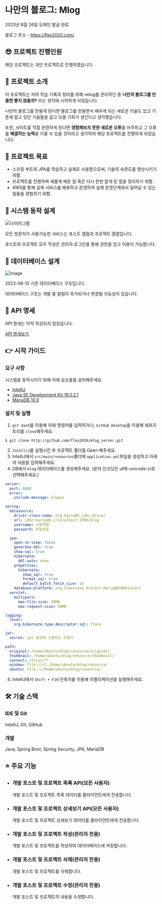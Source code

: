 # 나만의 블로그: Mlog

2023년 8월 26일 도메인 발급 완료

블로그 주소 - https://flex2020.com/

## 😎 프로젝트 진행인원

해당 프로젝트는 개인 프로젝트로 진행하였습니다.

## 📌 프로젝트 소개
이 프로젝트는 저의 학습 기록과 정리를 위해 velog를 관리하던 중 **나만의 블로그를 만들면 좋지 않을까?** 라는 생각에 시작하게 되었습니다.

나만의 블로그를 만들게 된다면 블로그를 만들면서 배우게 되는 새로운 기술도 있고 기존에 알고 있던 기술들을 갈고 닦을 기회가 생긴다고 생각했습니다.

또한, 사이트를 직접 운영하게 된다면 **경험해보지 못한 새로운 오류**를 마주하고 그 오류를 **해결하는 능력**을 키울 수 있을 것이라고 생각하여 해당 프로젝트를 진행하게 되었습니다.


## 📌 프로젝트 목표
- 스프링 부트와 JPA를 학습하고 실제로 사용함으로써, 기술의 숙련도를 향상시키기 위함.
- 프로젝트를 진행하며 새롭게 배운 점 혹은 다시 한번 알게 된 점을 정리하기 위함.
- AWS를 통해 실제 서비스를 배포하고 운영하여 실제 운영단계에서 일어날 수 있는 일들을 경험하기 위함.

## 📌 시스템 동작 설계
![다이어그램](https://github.com/flex2020/mlog_server/assets/61104736/dd669b51-ac4a-4f1b-9a52-30aa8cc52265)

모든 방문자가 사용가능한 서비스는 포스트 열람과 프로젝트 열람입니다.

포스트와 프로젝트 모두 작성은 관리자 로그인을 통해 권한을 얻고 이용이 가능합니다.

## 📌 데이터베이스 설계
![image](https://github.com/flex2020/mlog_server/assets/61104736/6ee07f07-e17f-4aab-bea4-a5ecf0879bc5)

2023-08-10 기준 데이터베이스 구조입니다.

데이터베이스 구조는 개발 중 컬럼이 추가되거나 변경될 가능성이 있습니다.

## 📃 API 명세

API 명세는 아직 작성되지 않았습니다.

[API 명세보기]()

## 👉 시작 가이드
### 요구 사항
시스템을 동작시키기 위해 아래 요소들을 설치해주세요.
- [IntelliJ](https://www.jetbrains.com/ko-kr/idea/download/?section=windows)
- [Java SE Development Kit 18.0.2.1](https://www.oracle.com/java/technologies/javase/jdk18-archive-downloads.html)
- [MariaDB 10.9](https://mariadb.org/download/?t=mariadb&p=mariadb&r=10.9.7&os=windows&cpu=x86_64&pkg=msi&m=blendbyte)

### 설치 및 실행

1. `git bash`를 이용해 아래 명령어를 입력하거나, `GitHub Desktop`을 이용해 레포지토리를 `clone`해주세요.
```git
$ git clone http://github.com/flex2020/mlog_server.git
```

2. `IntelliJ`를 실행시킨 후 프로젝트 폴더를 Open 해주세요.
3. IntelliJ에서 `src/main/resources`폴더에 `application.yml`파일을 생성하고 아래의 내용을 입력해주세요.
4. DB에서 `mlog` 데이터베이스를 생성해주세요. (문자 인코딩은 utf8-unicode-ci로 선택해주세요.)

```yaml
server:
  port: 8080
  error:
    include-message: always

spring:
  datasource:
    driver-class-name: org.mariadb.jdbc.Driver
    url: jdbc:mariadb://localhost:3306/mlog
    username: 사용자명
    password: 비밀번호

  jpa:
    open-in-view: false
    generate-ddl: true
    show-sql: true
    hibernate:
      ddl-auto: none
    properties:
      hibernate:
        show_sql: true
        format_sql: true
        default_batch_fetch_size: 15
    database-platform: org.hibernate.dialect.MariaDB106Dialect
  servlet:
    multipart:
      max-file-size: 50MB
      max-request-size: 50MB

logging:
  level:
    org.hibernate.type.descriptor.sql: trace

jwt:
  secret: jwt 생성에 사용되는 비밀키

path:
  original: /home/ubuntu/mlog/resource/original/
  thumbnail: /home/ubuntu/mlog/resource/thumbnail/
  connect: /files/**
  window: file:///C:/home/ubuntu/mlog/resource/
  ubuntu: file:///home/ubuntu/mlog/resource/
```

4. IntelliJ에서 `Shift + F10` 단축키를 이용해 어플리케이션을 실행해주세요.

## 🛠 기술 스택

### IDE 및 Git
IntelliJ, Git, GitHub
### 개발
Java, Spring Boot, Spring Security, JPA, MariaDB

## ⭐ 주요 기능
- ### 개발 포스트 및 프로젝트 목록 API(모든 사용자)
  개발 포스트 및 프로젝트 목록 데이터를 클라이언트에게 전송합니다.
- ### 개발 포스트 및 프로젝트 상세보기 API(모든 사용자)
  개발 포스트 및 프로젝트 상세보기 데이터를 클라이언트에게 전송합니다.
- ### 개발 포스트 및 프로젝트 작성(관리자 전용)
  개발 포스트 및 프로젝트를 작성하여 데이터베이스에 저장합니다.
- ### 개발 포스트 및 프로젝트 삭제(관리자 전용)
  개발 포스트 및 프로젝트를 삭제합니다.
- ### 개발 포스트 및 프로젝트 수정(관리자 전용)
  개발 포스트 및 프로젝트의 내용을 수정합니다.
